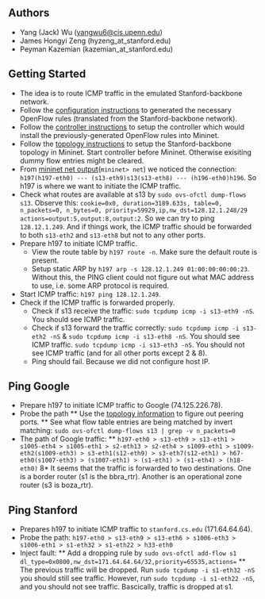 ## Authors
* Yang (Jack) Wu (yangwu6@cis.upenn.edu)
* James Hongyi Zeng (hyzeng_at_stanford.edu)
* Peyman Kazemian (kazemian_at_stanford.edu)

## Getting Started
* The idea is to route ICMP traffic in the emulated Stanford-backbone network.
* Follow the [configuration instructions](https://github.com/wuyangjack/standford-backbone/blob/master/configuration/Notes.md) to generated the necessary OpenFlow rules (translated from the Stanford-backbone network). 
* Follow the [controller instructions](https://github.com/wuyangjack/standford-backbone/blob/master/controller/Notes.md) to setup the controller which would install the previously-generated OpenFlow rules into Mininet. 
* Follow the [topology instructions](https://github.com/wuyangjack/standford-backbone/blob/master/topology/Notes.md) to setup the Stanford-backbone topology in Mininet. Start controller before Mininet. Otherwise exisiting dummy flow entries might be cleared.
* From [mininet net output](https://github.com/wuyangjack/standford-backbone/blob/master/topology/net.txt)(`mininet> net`) we noticed the connection: `h197(h197-eth0) --- (s13-eth9)s13(s13-eth8) --- (h196-eth0)h196`. So h197 is where we want to initiate the ICMP traffic.
* Check what routes are available at s13 by `sudo ovs-ofctl dump-flows s13`. Observe this: `cookie=0x0, duration=3189.633s, table=0, n_packets=0, n_bytes=0, priority=59929,ip,nw_dst=128.12.1.248/29 actions=output:5,output:8,output:2`. So we can try to ping `128.12.1.249`. And if things work, the ICMP traffic should be forwarded to both `s13-eth2` and `s13-eth8` but not to any other ports.
* Prepare h197 to initiate ICMP traffic. 
  * View the route table by `h197 route -n`. Make sure the default route is present.
  * Setup static ARP by `h197 arp -s 128.12.1.249 01:00:00:00:00:23`. Without this, the PING client could not figure out what MAC address to use, i.e. some ARP protocol is required.
* Start ICMP traffic: `h197 ping 128.12.1.249`.
* Check if the ICMP traffic is forwarded properly.
  * Check if s13 receive the traffic: `sudo tcpdump icmp -i s13-eth9 -nS`. You should see ICMP traffic.
  * Check if s13 forward the traffic correctly: `sudo tcpdump icmp -i s13-eth2 -nS` & `sudo tcpdump icmp -i s13-eth8 -nS`. You should see ICMP traffic. `sudo tcpdump icmp -i s13-eth3 -nS`. You should not see ICMP traffic (and for all other ports except 2 & 8).
  * Ping should fail. Because we did not configure host IP.

## Ping Google
* Prepare h197 to initiate ICMP traffic to Google (74.125.226.78).
* Probe the path
  ** Use the [topology information](https://github.com/wuyangjack/standford-backbone/blob/master/topology/net.txt) to figure out peering ports.
  ** See what flow table entries are being matched by invert matching: `sudo ovs-ofctl dump-flows s13 | grep -v n_packets=0`
* The path of Google traffic: 
  ** `h197-eth0 > s13-eth9 > s13-eth1 > s1005-eth4 > s1005-eth1 > s2-eth13 > s2-eth4 > s1009-eth1 > s1009-eth2(s1009-eth3) > s3-eth1(s12-eth9) > s3-eth7(s12-eth1) > h67-eth0(s1007-eth3) > (s1007-eth1) > (s1-eth1) > (s1-eth4) > (h18-eth0)`
  8* It seems that the traffic is forwarded to two destinations. One is a border router (s1 is the bbra_rtr). Another is an operational zone router (s3 is boza_rtr).

## Ping Stanford
* Prepares h197 to initiate ICMP traffic to `stanford.cs.edu` (171.64.64.64).
* Probe the path: `h197-eth0 > s13-eth9 > s13-eth6 > s1006-eth3 > s1006-eth1 > s1-eth32 > s1-eth22 > h33-eth0`
* Inject fault: 
  ** Add a dropping rule by `sudo ovs-ofctl add-flow s1 dl_type=0x0800,nw_dst=171.64.64.64/32,priority=65535,actions=`
  ** The previous traffic will be dropped. Run `sudo tcpdump -i s1-eth32 -nS` you should still see traffic. However, run `sudo tcpdump -i s1-eth22 -nS`, and you should not see traffic. Bascically, traffic is dropped at s1.


